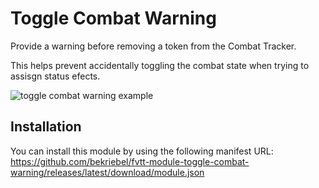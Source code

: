 # Toggle Combat Warning
Provide a warning before removing a token from the Combat Tracker.

This helps prevent accidentally toggling the combat state when trying to assisgn status efects.

![toggle combat warning example](https://raw.githubusercontent.com/bekriebel/fvtt-module-toggle-combat-warning/main/images/toggle-combat-warning.gif)

## Installation
You can install this module by using the following manifest URL: https://github.com/bekriebel/fvtt-module-toggle-combat-warning/releases/latest/download/module.json
